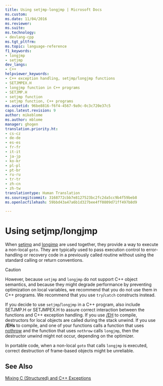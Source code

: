 ```yaml
---
title: Using setjmp-longjmp | Microsoft Docs
ms.custom: 
ms.date: 11/04/2016
ms.reviewer: 
ms.suite: 
ms.technology:
- devlang-cpp
ms.tgt_pltfrm: 
ms.topic: language-reference
f1_keywords:
- longjmp
- setjmp
dev_langs:
- C++
helpviewer_keywords:
- C++ exception handling, setjmp/longjmp functions
- SETJMPEX.H
- longjmp function in C++ programs
- SETJMP.H
- setjmp function
- setjmp function, C++ programs
ms.assetid: 96be8816-f6f4-4567-9a9c-0c3c720e37c5
caps.latest.revision: 9
author: mikeblome
ms.author: mblome
manager: ghogen
translation.priority.ht:
- cs-cz
- de-de
- es-es
- fr-fr
- it-it
- ja-jp
- ko-kr
- pl-pl
- pt-br
- ru-ru
- tr-tr
- zh-cn
- zh-tw
translationtype: Human Translation
ms.sourcegitcommit: 3168772cbb7e8127523bc2fc2da5cc9b4f59beb8
ms.openlocfilehash: 59bbd43a47a6b1d327bee4ff0809d71ff497b8d9

---
```

# Using setjmp/longjmp
When [setjmp](../c-runtime-library/reference/setjmp.md) and [longjmp](../c-runtime-library/reference/longjmp.md) are used together, they provide a way to execute a non-local `goto`. They are typically used to pass execution control to error-handling or recovery code in a previously called routine without using the standard calling or return conventions.  
  
> [!CAUTION]
>  However, because `setjmp` and `longjmp` do not support C++ object semantics, and because they might degrade performance by preventing optimization on local variables, we recommend that you do not use them in C++ programs. We recommend that you use `try`/`catch` constructs instead.  
  
 If you decide to use `setjmp`/`longjmp` in a C++ program, also include SETJMP.H or SETJMPEX.H to assure correct interaction between the functions and C++ exception handling. If you use [/EH](../build/reference/eh-exception-handling-model.md) to compile, destructors for local objects are called during the stack unwind. If you use **/EHs** to compile, and one of your functions calls a function that uses [nothrow](../cpp/nothrow-cpp.md) and the function that uses `nothrow` calls `longjmp`, then the destructor unwind might not occur, depending on the optimizer.  
  
 In portable code, when a non-local `goto` that calls `longjmp` is executed, correct destruction of frame-based objects might be unreliable.  
  
## See Also  
 [Mixing C (Structured) and C++ Exceptions](../cpp/mixing-c-structured-and-cpp-exceptions.md)


<!--HONumber=Jan17_HO2-->


